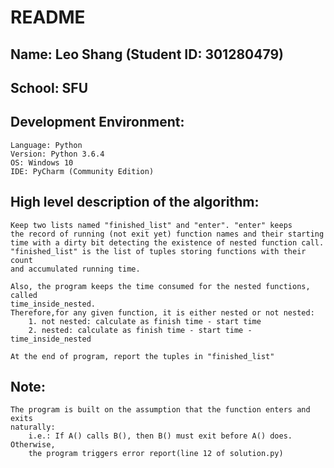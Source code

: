 # README

## Name: Leo Shang (Student ID: 301280479)
## School: SFU


## Development Environment:

    Language: Python
    Version: Python 3.6.4
    OS: Windows 10
    IDE: PyCharm (Community Edition)


## High level description of the algorithm:

    Keep two lists named "finished_list" and "enter". "enter" keeps
    the record of running (not exit yet) function names and their starting
    time with a dirty bit detecting the existence of nested function call.
    "finished_list" is the list of tuples storing functions with their count
    and accumulated running time.

    Also, the program keeps the time consumed for the nested functions, called
    time_inside_nested.
    Therefore,for any given function, it is either nested or not nested:
        1. not nested: calculate as finish time - start time
        2. nested: calculate as finish time - start time - time_inside_nested

    At the end of program, report the tuples in "finished_list"


## Note:

    The program is built on the assumption that the function enters and exits
    naturally:
        i.e.: If A() calls B(), then B() must exit before A() does. Otherwise,
        the program triggers error report(line 12 of solution.py)
